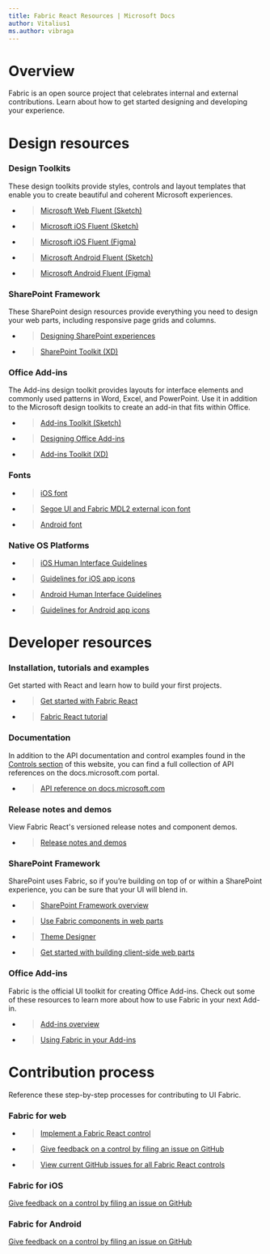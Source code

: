 ```yaml
---
title: Fabric React Resources | Microsoft Docs
author: Vitalius1
ms.author: vibraga
---
```


# Overview
Fabric is an open source project that celebrates internal and external contributions. Learn about how to get started designing and developing your experience.


# Design resources
### Design Toolkits

These design toolkits provide styles, controls and layout templates that enable you to create beautiful and coherent Microsoft experiences.

- >[Microsoft Web Fluent (Sketch)](https://aka.ms/FluentToolkits/Web/Sketch)
- >[Microsoft iOS Fluent (Sketch)](https://aka.ms/FluentToolkits/iOS/Sketch)
- >[Microsoft iOS Fluent (Figma)](https://aka.ms/FluentToolkits/iOS/Figma)
- >[Microsoft Android Fluent (Sketch)](https://aka.ms/FluentToolkits/Android/Sketch)
- >[Microsoft Android Fluent (Figma)](https://aka.ms/FluentToolkits/Android/Figma)

<!-- headings get auto-generated IDs usually, and this page has two "SharePoint Framework" headings -->
<h3 id="sharepoint-framework-design">SharePoint Framework</h3>

These SharePoint design resources provide everything you need to design your web parts, including responsive page grids and columns.

- >[Designing SharePoint experiences](https://aka.ms/spdesign)
- >[SharePoint Toolkit (XD)](https://aka.ms/sharepoint-toolkit)

<h3 id="office-add-ins-design">Office Add-ins</h3>

The Add-ins design toolkit provides layouts for interface elements and commonly used patterns in Word, Excel, and PowerPoint. Use it in addition to the Microsoft design toolkits to create an add-in that fits within Office.

- >[Add-ins Toolkit (Sketch)](https://aka.ms/addins_sketch_toolkit)
- >[Designing Office Add-ins](https://docs.microsoft.com/en-us/office/dev/add-ins/design/add-in-design)
- >[Add-ins Toolkit (XD)](https://aka.ms/addins_toolkit)

### Fonts

- >[iOS font](https://developer.apple.com/fonts/)
- >[Segoe UI and Fabric MDL2 external icon font](https://aka.ms/WebFluentFonts)
- >[Android font](https://fonts.google.com/specimen/Roboto)

### Native OS Platforms

- >[iOS Human Interface Guidelines](https://developer.apple.com/design/human-interface-guidelines/ios/overview/themes/)
- >[Guidelines for iOS app icons](https://developer.apple.com/design/human-interface-guidelines/ios/icons-and-images/app-icon/)
- >[Android Human Interface Guidelines](https://developer.android.com/design/)
- >[Guidelines for Android app icons](https://developer.android.com/guide/practices/ui_guidelines/icon_design)


# Developer resources
### Installation, tutorials and examples

Get started with React and learn how to build your first projects.

- >[Get started with Fabric React](https://developer.microsoft.com/en-us/fabric#/get-started)
- >[Fabric React tutorial](https://github.com/OfficeDev/office-ui-fabric-react/wiki/Getting-Started-with-UI-Fabric)

### Documentation

In addition to the API documentation and control examples found in the [Controls section](https://developer.microsoft.com/en-us/fabric#/controls/web) of this website, you can find a full collection of API references on the docs.microsoft.com portal.

- >[API reference on docs.microsoft.com](https://docs.microsoft.com/en-us/javascript/api/office-ui-fabric-react?branch=live&view=office-ui-fabric-react-latest)

### Release notes and demos

View Fabric React's versioned release notes and component demos.

- >[Release notes and demos](https://aka.ms/FabricDemo)

<h3 id="sharepoint-framework-dev">SharePoint Framework</h3>

SharePoint uses Fabric, so if you’re building on top of or within a SharePoint experience, you can be sure that your UI will blend in.

- >[SharePoint Framework overview](https://aka.ms/spfx)
- >[Use Fabric components in web parts](https://aka.ms/spfx-fabric-react)
- >[Theme Designer](https://aka.ms/themedesigner)
- >[Get started with building client-side web parts](https://aka.ms/spfx-tutorials)

<h3 id="office-add-ins-dev">Office Add-ins</h3>

Fabric is the official UI toolkit for creating Office Add-ins. Check out some of these resources to learn more about how to use Fabric in your next Add-in.

- >[Add-ins overview](http://dev.office.com/docs/add-ins/overview/office-add-ins)
- >[Using Fabric in your Add-ins](http://dev.office.com/docs/add-ins/design/add-in-design)


# Contribution process
Reference these step-by-step processes for contributing to UI Fabric.

### Fabric for web

- >[Implement a Fabric React control](https://github.com/OfficeDev/office-ui-fabric-react/wiki/New-Components)
- >[Give feedback on a control by filing an issue on GitHub](https://github.com/OfficeDev/office-ui-fabric-react/wiki/Reporting-Issues)
- >[View current GitHub issues for all Fabric React controls](https://github.com/OfficeDev/office-ui-fabric-react/issues)

### Fabric for iOS

[Give feedback on a control by filing an issue on GitHub](https://github.com/OfficeDev/ui-fabric-ios/issues)

### Fabric for Android

[Give feedback on a control by filing an issue on GitHub](https://github.com/OfficeDev/ui-fabric-android/issues)
